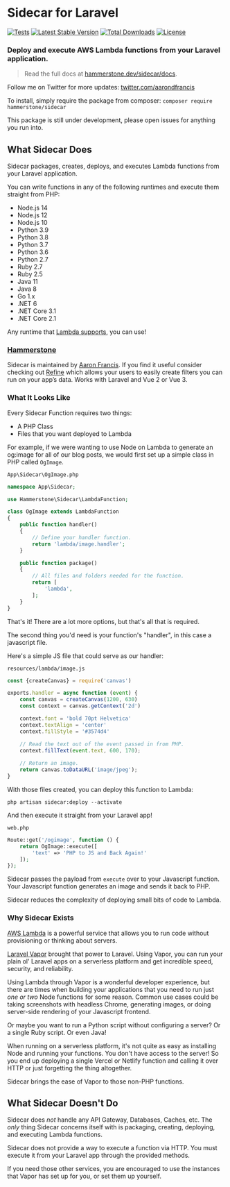 # Sidecar for Laravel

[![Tests](https://github.com/hammerstonedev/sidecar/actions/workflows/tests.yml/badge.svg)](https://github.com/hammerstonedev/sidecar/actions/workflows/tests.yml) [![Latest Stable Version](https://poser.pugx.org/hammerstone/sidecar/v)](//packagist.org/packages/hammerstone/sidecar) [![Total Downloads](https://poser.pugx.org/hammerstone/sidecar/downloads)](//packagist.org/packages/hammerstone/sidecar) [![License](https://poser.pugx.org/hammerstone/sidecar/license)](//packagist.org/packages/hammerstone/sidecar)

### Deploy and execute AWS Lambda functions from your Laravel application.

> Read the full docs at [hammerstone.dev/sidecar/docs](https://hammerstone.dev/sidecar/docs/main/overview).

Follow me on Twitter for more updates: [twitter.com/aarondfrancis](https://twitter.com/aarondfrancis)

To install, simply require the package from composer: `composer require hammerstone/sidecar`

This package is still under development, please open issues for anything you run into.

## What Sidecar Does

Sidecar packages, creates, deploys, and executes Lambda functions from your Laravel application. 

You can write functions in any of the following runtimes and execute them straight from PHP:

- Node.js 14
- Node.js 12
- Node.js 10
- Python 3.9
- Python 3.8
- Python 3.7
- Python 3.6
- Python 2.7
- Ruby 2.7
- Ruby 2.5
- Java 11
- Java 8
- Go 1.x
- .NET 6
- .NET Core 3.1
- .NET Core 2.1 

Any runtime that [Lambda supports](https://docs.aws.amazon.com/lambda/latest/dg/lambda-runtimes.html), you can use!

### [Hammerstone](https://www.hammerstone.dev)

Sidecar is maintained by [Aaron Francis](https://twitter.com/aarondfrancis). If you find it useful consider checking out [Refine](https://hammerstone.dev/refine/laravel/docs/main) which allows your users to easily create filters you can run on your app’s data. Works with Laravel and Vue 2 or Vue 3.

### What It Looks Like

Every Sidecar Function requires two things:

- A PHP Class
- Files that you want deployed to Lambda

For example, if we were wanting to use Node on Lambda to generate an og:image for all of our blog posts, we would first set up a simple class in PHP called `OgImage`.

`App\Sidecar\OgImage.php`

```php
namespace App\Sidecar;

use Hammerstone\Sidecar\LambdaFunction;

class OgImage extends LambdaFunction
{
    public function handler()
    {
        // Define your handler function. 
        return 'lambda/image.handler';
    }

    public function package()
    {
        // All files and folders needed for the function.
        return [
            'lambda',
        ];
    }
}
```

That's it! There are a lot more options, but that's all that is required.

The second thing you'd need is your function's "handler", in this case a javascript file.

Here's a simple JS file that could serve as our handler:

`resources/lambda/image.js`

```js
const {createCanvas} = require('canvas')

exports.handler = async function (event) {
    const canvas = createCanvas(1200, 630)
    const context = canvas.getContext('2d')

    context.font = 'bold 70pt Helvetica'
    context.textAlign = 'center'
    context.fillStyle = '#3574d4'

    // Read the text out of the event passed in from PHP.
    context.fillText(event.text, 600, 170);
    
    // Return an image.
    return canvas.toDataURL('image/jpeg');
}
```

With those files created, you can deploy this function to Lambda:

```
php artisan sidecar:deploy --activate
```

And then execute it straight from your Laravel app!

`web.php`

```php
Route::get('/ogimage', function () {
    return OgImage::execute([
        'text' => 'PHP to JS and Back Again!'
    ]);
});
```

Sidecar passes the payload from `execute` over to your Javascript function. Your Javascript function generates an image and sends it back to PHP.

Sidecar reduces the complexity of deploying small bits of code to Lambda. 


### Why Sidecar Exists

[AWS Lambda](https://aws.amazon.com/lambda/) is a powerful service that allows you to run code without provisioning or thinking about servers.

[Laravel Vapor](https://vapor.laravel.com/) brought that power to Laravel. Using Vapor, you can run your plain ol' Laravel apps on a serverless platform and get incredible speed, security, and reliability.

Using Lambda through Vapor is a wonderful developer experience, but there are times when building your applications that you need to run just _one or two_ Node functions for some reason. Common use cases could be taking screenshots with headless Chrome, generating images, or doing server-side rendering of your Javascript frontend. 

Or maybe you want to run a Python script without configuring a server? Or a single Ruby script. Or even Java!

When running on a serverless platform, it's not quite as easy as installing Node and running your functions. You don't have access to the server! So you end up deploying a single Vercel or Netlify function and calling it over HTTP or just forgetting the thing altogether.

Sidecar brings the ease of Vapor to those non-PHP functions. 

## What Sidecar Doesn't Do

Sidecar does _not_ handle any API Gateway, Databases, Caches, etc. The _only_ thing Sidecar concerns itself with is packaging, creating, deploying, and executing Lambda functions.

Sidecar does not provide a way to execute a function via HTTP. You must execute it from your Laravel app through the provided methods.  

If you need those other services, you are encouraged to use the instances that Vapor has set up for you, or set them up yourself. 
